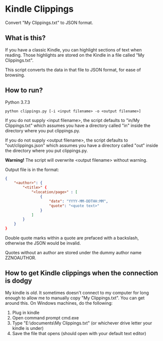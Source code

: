 # Kindle Clippings

Convert "My Clippings.txt" to JSON format.

## What is this?
If you have a classic Kindle, you can highlight sections of text when reading. Those highlights are stored on the Kindle in a file called "My Clippings.txt". 

This script converts the data in that file to JSON format, for ease of browsing.

## How to run?

Python 3.7.3

`python clippings.py [-i <input filename> -o <output filename>]`

If you do not supply \<input filename\>, the script defaults to "in/My Clippings.txt" which assumes you have a directory called "in" inside the directory where you put clippings.py.

If you do not supply \<output filename\>, the script defaults to "out/clippings.json" which assumes you have a directory called "out" inside the directory where you put clippings.py.

**Warning!** The script will overwrite \<output filename\> without warning.

Output file is in the format:

```json
{
    "<author>": {
        "<title>" {
            "<location/page>" : [
                {
                    "date": "YYYY-MM-DDTHH:MM",
                    "quote": "<quote text>"
                }
            ]
        }
    }
}
```

Double quote marks within a quote are prefaced with a backslash, otherwise the JSON would be invalid.

Quotes without an author are stored under the dummy author name ZZNOAUTHOR.

## How to get Kindle clippings when the connection is dodgy

My kindle is *old*. It sometimes doesn't connect to my computer for long enough to allow me to manually copy "My Clippings.txt". You can get around this. On Windows machines, do the following:

1. Plug in kindle
2. Open command prompt cmd.exe
3. Type "E:\documents\My Clippings.txt" (or whichever drive letter your kindle is under)
4. Save the file that opens (should open with your default text editor)
